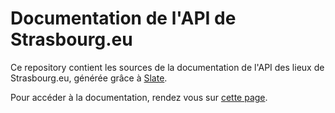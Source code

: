 # Documentation de l'API de Strasbourg.eu

Ce repository contient les sources de la documentation de l'API des lieux de Strasbourg.eu, générée grâce à [Slate](https://github.com/lord/slate/).

Pour accéder à la documentation, rendez vous sur [cette page](https://strasbourgeurometropole.github.io/lieux).
